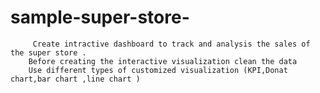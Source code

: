 # sample-super-store- 
         Create intractive dashboard to track and analysis the sales of the super store .
        Before creating the interactive visualization clean the data 
        Use different types of customized visualization (KPI,Donat chart,bar chart ,line chart )
